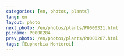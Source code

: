 ```yaml
---
categories: [en, photos, plants]
lang: en
layout: photo
next_photo: /en/photos/plants/P0000321.html
picname: P0000284
prev_photo: /en/photos/plants/P0000287.html
tags: [Euphorbia Monteroi]
---
```

